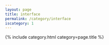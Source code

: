 ```yaml
---
layout: page
title: interface
permalink: /category/interface
iscategory: 1
---
```


{% include category.html category=page.title %}
